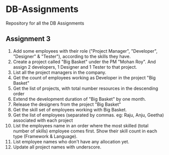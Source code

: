 # DB-Assignments
Repository for all the DB Assignments

## Assignment 3

1. Add some employees with their role ("Project Manager", "Developer", "Designer" & "Tester"), according to the skills they have. 
2. Create a project called "Big Basket" under the PM "Mohan Roy". And assign 2 developers, 1 Designer and 1 Tester to that project.
3. List all the project managers in the company.
4. Get the count of  employees working as Developer in the project "Big Basket"
5. Get the list of  projects, with total number resources in the descending order
6. Extend the development duration of "Big Basket" by one month. 
7. Release the designers from the project "Big Basket"
8. Get the skill set of employees working with Big Basket.
9. Get  the list of employees (separated by commas. eg: Raju, Anju, Geetha) associated with each project
10. List the employees name in an order where the most skilled (total number of skills) employee comes first.  Show their skill count in each type (Framework & Language).
11. List employee names who don't have any allocation yet.
12. Update all project names with underscore.
